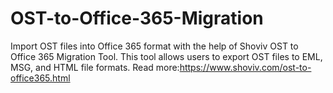 # OST-to-Office-365-Migration
Import OST files into Office 365 format with the help of Shoviv OST to Office 365 Migration Tool. This tool allows users to export OST files to EML, MSG, and HTML file formats. Read more:https://www.shoviv.com/ost-to-office365.html  
